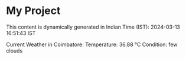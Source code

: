 # My Project

This content is dynamically generated in Indian Time (IST): 2024-03-13 16:51:43 IST


Current Weather in Coimbatore:
Temperature: 36.88 °C
Condition: few clouds
